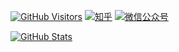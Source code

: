 [![GitHub Visitors](https://visitor-badge.glitch.me/badge?page_id=JiauZhang)](https://github.com/JiauZhang)
[![知乎](https://img.shields.io/badge/zhihu-%E7%9F%A5%E4%B9%8E-blue&color=brightgreen)](https://www.zhihu.com/people/JiauZhang)
[![微信公众号](https://img.shields.io/badge/wechat-%E5%85%AC%E4%BC%97%E5%8F%B7-blue&color=brightgreen)](https://mp.weixin.qq.com/s/7Gt6fBo_AybYVoal4nH3ng)

[![GitHub Stats](https://github-readme-stats.vercel.app/api?username=JiauZhang&theme=tokyonight&show_icons=true&hide_title=true)](https://github.com/JiauZhang)
